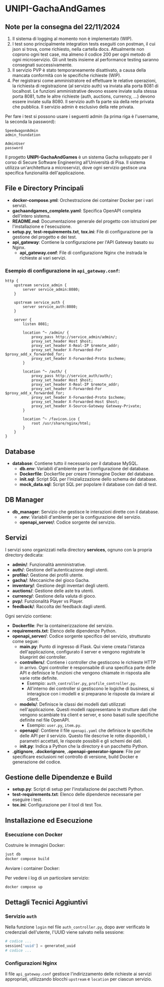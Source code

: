 # UNIPI-GachaAndGames
## Note per la consegna del 22/11/2024
1. Il sistema di logging al momento non è implementato (WIP).
2. I test sono principalmente integration tests eseguiti con postman, il cui json si trova, come richiesto, nella cartella docs. Attualmente non coprono ogni test case, ma almeno il codice 200 per ogni metodo di ogni microservizio. Gli unit tests insieme al performance testing saranno consegnati successivamente.
3. Il servizio PVP è stato temporaneamente disattivato, a causa della mancata conformità con le specifiche richieste (WIP).
4. Per registrarsi come amministratore ed effettuare le relative operazioni, la richiesta di registrazione (al servizio auth) va inviata alla porta 8081 di localhost. Le funzioni amministrative devono essere inviate sulla stessa porta 8081, tutte le altre richieste (auth, auctions, currency, ...) devono essere inviate sulla 8080. Il servizio auth fa parte sia della rete privata che pubblica. Il servizio admin è esclusivo della rete privata.

Per fare i test si possono usare i seguenti admin (la prima riga è l'username, la seconda la password):
```
SpeedwagonAdmin
admin_foundation
```

```
AdminUser
password
```


Il progetto **UNIPI-GachaAndGames** è un sistema Gacha sviluppato per il corso di Secure Software Engineering all'Università di Pisa. Il sistema utilizza un'architettura a microservizi, dove ogni servizio gestisce una specifica funzionalità dell'applicazione.

## File e Directory Principali

- **docker-compose.yml**: Orchestrazione dei container Docker per i vari servizi.
- **gachaandgames_complete.yaml**: Specifica OpenAPI completa dell'intero sistema.
- **README.md**: Documentazione generale del progetto con istruzioni per l'installazione e l'esecuzione.
- **setup.py**, **test-requirements.txt**, **tox.ini**: File di configurazione per la gestione del progetto e dei test.
- **api_gateway**: Contiene la configurazione per l'API Gateway basato su Nginx.
  - **api_gateway.conf**: File di configurazione Nginx che instrada le richieste ai vari servizi.

### Esempio di configurazione in `api_gateway.conf`:

```nginx
http {
    upstream service_admin {
        server service_admin:8080;
    }

    upstream service_auth {
        server service_auth:8080;
    }

    server {
        listen 8081;

        location ^~ /admin/ {
            proxy_pass http://service_admin/admin/;
            proxy_set_header Host $host;
            proxy_set_header X-Real-IP $remote_addr;
            proxy_set_header X-Forwarded-For $proxy_add_x_forwarded_for;
            proxy_set_header X-Forwarded-Proto $scheme;
        }
    
        location ^~ /auth/ {
            proxy_pass http://service_auth/auth/;
            proxy_set_header Host $host;
            proxy_set_header X-Real-IP $remote_addr;
            proxy_set_header X-Forwarded-For $proxy_add_x_forwarded_for;
            proxy_set_header X-Forwarded-Proto $scheme;
            proxy_set_header X-Forwarded-Host $host;
            proxy_set_header X-Source-Gateway Gateway-Private;
        }

        location ^~ /favicon.ico {
            root /usr/share/nginx/html;
        }
    }
}
```

## Database

- **database**: Contiene tutto il necessario per il database MySQL.
  - **db.env**: Variabili d'ambiente per la configurazione del database.
  - **Dockerfile**: Dockerfile per creare l'immagine Docker del database.
  - **init.sql**: Script SQL per l'inizializzazione dello schema del database.
  - **mock_data.sql**: Script SQL per popolare il database con dati di test.

## DB Manager

- **db_manager**: Servizio che gestisce le interazioni dirette con il database.
  - **.env**: Variabili d'ambiente per la configurazione del servizio.
  - **openapi_server/**: Codice sorgente del servizio.

## Servizi

I servizi sono organizzati nella directory **services**, ognuno con la propria directory dedicata:

- **admin/**: Funzionalità amministrative.
- **auth/**: Gestione dell'autenticazione degli utenti.
- **profile/**: Gestione dei profili utente.
- **gacha/**: Meccaniche del gioco Gacha.
- **inventory/**: Gestione degli inventari degli utenti.
- **auctions/**: Gestione delle aste tra utenti.
- **currency/**: Gestione della valuta di gioco.
- **pvp/**: Funzionalità Player vs Player.
- **feedback/**: Raccolta dei feedback dagli utenti.

Ogni servizio contiene:

- **Dockerfile**: Per la containerizzazione del servizio.
- **requirements.txt**: Elenco delle dipendenze Python.
- **openapi_server/**: Codice sorgente specifico del servizio, strutturato come segue:
  - **__main__.py**: Punto di ingresso di Flask. Qui viene creata l'istanza dell'applicazione, configurato il server e vengono registrate le blueprint dei controller.
  - **controllers/**: Contiene i controller che gestiscono le richieste HTTP in arrivo. Ogni controller è responsabile di una specifica parte delle API e definisce le funzioni che vengono chiamate in risposta alle varie rotte definite.
    - Esempio: `auth_controller.py`, `profile_controller.py`.
    - All'interno dei controller si gestiscono le logiche di business, si interagisce con i modelli e si preparano le risposte da inviare al client.
  - **models/**: Definisce le classi dei modelli dati utilizzati nell'applicazione. Questi modelli rappresentano le strutture dati che vengono scambiate tra client e server, e sono basati sulle specifiche definite nel file OpenAPI.
    - Esempio: `user.py`, `item.py`.
  - **openapi/**: Contiene il file `openapi.yaml` che definisce le specifiche delle API per il servizio. Questo file descrive le rotte disponibili, i parametri accettati, le risposte possibili e gli schemi dei dati.
  - **__init__.py**: Indica a Python che la directory è un pacchetto Python.
- **.gitignore**, **.dockerignore**, **.openapi-generator-ignore**: File per specificare esclusioni nel controllo di versione, build Docker e generazione del codice.

## Gestione delle Dipendenze e Build

- **setup.py**: Script di setup per l'installazione dei pacchetti Python.
- **test-requirements.txt**: Elenco delle dipendenze necessarie per eseguire i test.
- **tox.ini**: Configurazione per il tool di test Tox.

## Installazione ed Esecuzione

### Esecuzione con Docker

Costruire le immagini Docker:

```bash
just db
docker compose build
```

Avviare i container Docker:

Per vedere i log di un particolare servizio:
```bash
docker compose up
```

## Dettagli Tecnici Aggiuntivi

### Servizio `auth`

Nella funzione `login` nel file `auth_controller.py`, dopo aver verificato le credenziali dell'utente, l'UUID viene salvato nella sessione:

```python
# codice ...
session['uuid'] = generated_uuid
# codice ...
```

### Configurazioni Nginx

Il file `api_gateway.conf` gestisce l'indirizzamento delle richieste ai servizi appropriati, utilizzando blocchi `upstream` e `location` per ciascun servizio.